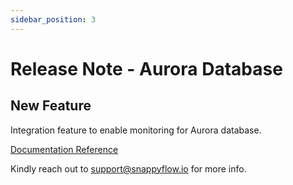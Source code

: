 ```yaml
---
sidebar_position: 3 
---
```

# Release Note - Aurora Database

## New Feature

Integration feature to enable monitoring for Aurora database.

[Documentation Reference](/docs/selfhosted-lite/Integrations/auroraDB/overview)

Kindly reach out to [support@snappyflow.io](mailto:support@snappyflow.io) for more info.







